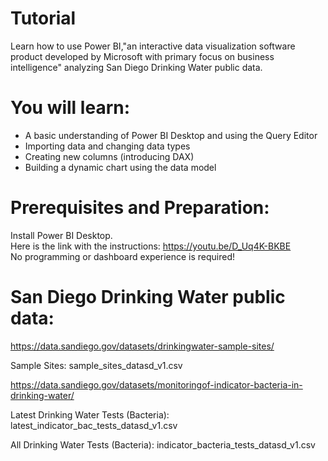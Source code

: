 # Tutorial
Learn how to use Power BI,"an interactive data visualization software product developed by Microsoft with primary focus on business intelligence" analyzing San Diego Drinking Water public data.

# You will learn:
- A basic understanding of Power BI Desktop and using the Query Editor
- Importing data and changing data types
- Creating new columns (introducing DAX)
- Building a dynamic chart using the data model

# Prerequisites and Preparation:
Install Power BI Desktop. 
<br> Here is the link with the instructions: https://youtu.be/D_Uq4K-BKBE
<br> No programming or dashboard experience is required!

# San Diego Drinking Water public data:

https://data.sandiego.gov/datasets/drinkingwater-sample-sites/

Sample Sites: sample_sites_datasd_v1.csv

https://data.sandiego.gov/datasets/monitoringof-indicator-bacteria-in-drinking-water/

Latest Drinking Water Tests (Bacteria):
latest_indicator_bac_tests_datasd_v1.csv

All Drinking Water Tests (Bacteria):
indicator_bacteria_tests_datasd_v1.csv
